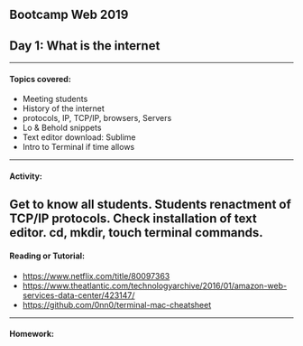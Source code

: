 ## Bootcamp Web 2019
## Day 1: What is the internet

---
#### Topics covered: 
* Meeting students
* History of the internet
* protocols, IP, TCP/IP, browsers, Servers
* Lo & Behold snippets
* Text editor download: Sublime
* Intro to Terminal if time allows

---

#### Activity:
Get to know all students. Students renactment of TCP/IP protocols. Check installation of text editor. cd, mkdir, touch terminal commands. 
---
#### Reading or Tutorial:
* https://www.netflix.com/title/80097363
* https://www.theatlantic.com/technologyarchive/2016/01/amazon-web-services-data-center/423147/
* https://github.com/0nn0/terminal-mac-cheatsheet
---
#### Homework:
